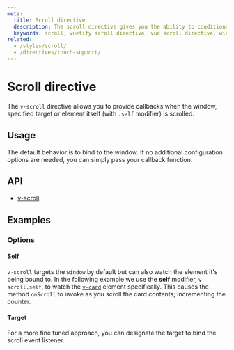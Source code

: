 ```yaml
---
meta:
  title: Scroll directive
  description: The scroll directive gives you the ability to conditionally invoke methods when the screen or an element are scrolled.
  keywords: scroll, vuetify scroll directive, vue scroll directive, window scroll directive
related:
  - /styles/scroll/
  - /directives/touch-support/
---
```


# Scroll directive

The `v-scroll` directive allows you to provide callbacks when the window, specified target or element itself (with `.self` modifier) is scrolled.

<entry-ad />

## Usage

The default behavior is to bind to the window. If no additional configuration options are needed, you can simply pass your callback function.

<example file="v-scroll/usage" />

## API

- [v-scroll](../../api/v-scroll)

## Examples

### Options

#### Self

`v-scroll` targets the `window` by default but can also watch the element it's being bound to. In the following example we use the **self** modifier, `v-scroll.self`, to watch the [`v-card`](/components/cards) element specifically. This causes the method `onScroll` to invoke as you scroll the card contents; incrementing the counter.

<example file="v-scroll/option-self" />

#### Target

For a more fine tuned approach, you can designate the target to bind the scroll event listener.

<example file="v-scroll/option-target" />

<backmatter />
